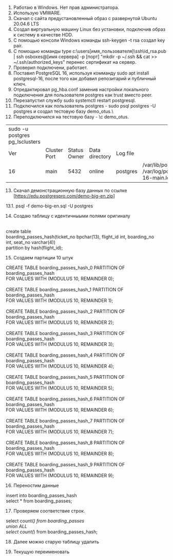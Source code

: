 1. Работаю в Windows. Нет прав администратора.
2. Использую VMWARE.
3. Скачал с сайта предустановленный образ с развернутой Ubuntu 20.04.6 LTS
4. Создал виртуальную машину Linux без установки, подключив образ к систему в качестве HDD.
5. С помощью консоли Windows команды ssh-keygen -t rsa создал key pair.
6. С помощью команды type c:\users\[имя_пользователя]\ssh\id_rsa.pub | ssh osboxes@[имя сервера] -p [порт] "mkdir -p ~/.ssh && cat >> ~/.ssh/authorized_keys" перенес сертификат на сервер.
7. Проверил подключени, работает.
8. Поставил PostgreSQL 16, используя комманду sudo apt install postgresql-16, после того как добавил репозитарий и публичный ключ.
9. Отредактировал pg_hba.conf заменив настройки локального подключения для пользователя postgres как trust вместо peer.
10. Перезапустил службу sudo systemctl restart postgresql.
11. Подключился как пользователь postgres - sudo psql postgres -U postgres и создал тестовую базу demo_otus.\
12. Переподключился на тестовую базу - \c demo_otus.
<center>
<table>
<tr><td>sudo -u postgres pg_lsclusters</td></tr>
<tr><td>Ver</td><td>Cluster Port </td><td>Status Owner</td><td>Data directory</td><td>Log file</td></tr>
<tr><td>16</td><td>main</td><td>5432</td><td>online</td><td>postgres</td><td>/var/lib/postgresql/16/main /var/log/postgresql/postgresql-16-main.log</td></tr>
</table>
</center>

13. Скачал демонстрационную базу данных по ссылке  [https://edu.postgrespro.com/demo-big-en.zip]

13.1.  psql -f demo-big-en.sql -U postgres

14. Создаю таблицу с идентичныыми полями оригиналу<br><br>

create table <br>
boarding_passes_hash(ticket_no bpchar(13), flight_id int, boarding_no <br>int, seat_no varchar(4))<br>
partition by hash(flight_id);<br>

15. Создаем  партиции 10 штук

CREATE TABLE boarding_passes_hash_0 PARTITION OF boarding_passes_hash <br>
    FOR VALUES WITH (MODULUS 10, REMAINDER 0);<br><br>
CREATE TABLE boarding_passes_hash_1 PARTITION OF boarding_passes_hash<br>
    FOR VALUES WITH (MODULUS 10, REMAINDER 1);<br><br>
CREATE TABLE boarding_passes_hash_2 PARTITION OF boarding_passes_hash<br>
    FOR VALUES WITH (MODULUS 10, REMAINDER 2);<br><br>
CREATE TABLE boarding_passes_hash_3 PARTITION OF boarding_passes_hash<br>
    FOR VALUES WITH (MODULUS 10, REMAINDER 3);<br><br>
CREATE TABLE boarding_passes_hash_4 PARTITION OF boarding_passes_hash<br>
    FOR VALUES WITH (MODULUS 10, REMAINDER 4);<br><br>
CREATE TABLE boarding_passes_hash_5 PARTITION OF boarding_passes_hash<br>
    FOR VALUES WITH (MODULUS 10, REMAINDER 5);<br><br>
CREATE TABLE boarding_passes_hash_6 PARTITION OF boarding_passes_hash<br>
    FOR VALUES WITH (MODULUS 10, REMAINDER 6);<br><br>
CREATE TABLE boarding_passes_hash_7 PARTITION OF boarding_passes_hash<br>
    FOR VALUES WITH (MODULUS 10, REMAINDER 7);<br><br>
CREATE TABLE boarding_passes_hash_8 PARTITION OF boarding_passes_hash<br>
    FOR VALUES WITH (MODULUS 10, REMAINDER 8);<br><br>
CREATE TABLE boarding_passes_hash_9 PARTITION OF boarding_passes_hash<br>
    FOR VALUES WITH (MODULUS 10, REMAINDER 9);<br>
    
16. Переностим данные


insert into boarding_passes_hash<br>
select * from boarding_passes;<br>

17. Проверяем соответствие строк.

select count(*) from boarding_passes<br>
union ALL<br>
select count(*) from boarding_passes_hash;<br>

18. Далее можно старую таблицу удалить

19. Текущую переименовать